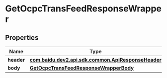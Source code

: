 

# GetOcpcTransFeedResponseWrapper


## Properties

Name | Type | Description | Notes
------------ | ------------- | ------------- | -------------
**header** | [**com.baidu.dev2.api.sdk.common.ApiResponseHeader**](com.baidu.dev2.api.sdk.common.ApiResponseHeader.md) |  |  [optional]
**body** | [**GetOcpcTransFeedResponseWrapperBody**](GetOcpcTransFeedResponseWrapperBody.md) |  |  [optional]



